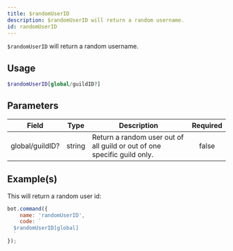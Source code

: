 ```yaml
---
title: $randomUserID
description: $randomUserID will return a random username.
id: randomUserID
---
```


`$randomUserID` will return a random username.

## Usage

```php
$randomUserID[global/guildID?]
```

## Parameters

| Field           | Type   | Description                                                              | Required |
| --------------- | ------ | ------------------------------------------------------------------------ | :------: |
| global/guildID? | string | Return a random user out of all guild or out of one specific guild only. |  false   |

## Example(s)

This will return a random user id:

```javascript
bot.command({
    name: 'randomUserID',
    code: `
  $randomUserID[global]
  `
});
```
